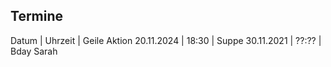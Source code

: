 Termine
-------
Datum      | Uhrzeit | Geile Aktion
20.11.2024 | 18:30   | Suppe
30.11.2021 | ??:??   | Bday Sarah
